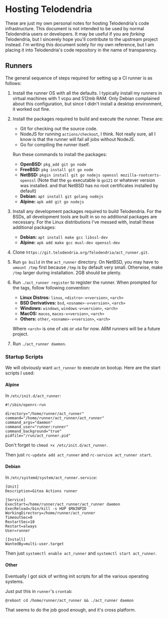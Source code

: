 # Hosting Telodendria

These are just my own personal notes for hosting Telodendria's code infrastructure. This document is not intended to be used by normal Telodendria users or developers. It may be useful if you are *forking* Telodendria, but I sincerely hope you'll contribute to the upstream project instead. I'm writing this document solely for my own reference, but I am placing it into Telodendria's code repository in the name of transparency.

## Runners

The general sequence of steps required for setting up a CI runner is as follows:

1. Install the runner OS with all the defaults. I typically install my runners in virtual machines with 1 vcpu and 512mb RAM. Only Debian complained about this configuration, but since I didn't install a desktop environment, it worked out fine.
2. Install the packages required to build and execute the runner. These are:
    - Git for checking out the source code.
    - NodeJS for running `actions/checkout`, I think. Not really sure, all I know is that the runner will fail all jobs without NodeJS.
    - Go for compiling the runner itself.

    Run these commands to install the packages:
    - **OpenBSD:** `pkg_add git go node`
    - **FreeBSD:** `pkg install git go node`
    - **NetBSD:** `pkgin install git go nodejs openssl mozilla-rootcerts-openssl`
      (Note that the `go` executable is `go121` or whatever version was installed. and that NetBSD has no root certificates installed by default)
    - **Debian:** `apt install git golang nodejs`
    - **Alpine:** `apk add git go nodejs`

3. Install any development packages required to build Telodendria. For the BSDs, all development tools are built in so no additional packages are necessary. For the Linux distributions I've messed with, install these additional packages:
    - **Debian:** `apt install make gcc libssl-dev`
    - **Alpine:** `apk add make gcc musl-dev openssl-dev`
4. Clone `https://git.telodendria.org/Telodendria/act_runner.git`.
5. Run `go build` in the `act_runner` directory. On NetBSD, you may have to `umount /tmp` first because `/tmp` is by default very small. Otherwise, make `/tmp` larger during installation. 2GB should be plenty.
6. Run `./act_runner register` to register the runner. When prompted for the tags, follow following convention:
    - **Linux Distros:** `linux`, `<distro>-v<version>`, `<arch>`
    - **BSD Derivatives:** `bsd`, `<osname>-v<version>`, `<arch>`
    - **Windows:** `windows`, `windows-v<version>`, `<arch>`
    - **MacOS:** `macos`, `macos-v<version>`, `<arch>`
    - **Others:** `other`, `<osname>-v<version>`, `<arch>`

    Where `<arch>` is one of `x86` or `x64` for now. ARM runners will be a future project.
7. Run `./act_runner daemon`.

### Startup Scripts

We will obviously want `act_runner` to execute on bootup. Here are the start scripts I used:

#### Alpine

In `/etc/init.d/act_runner`:

```shell
#!/sbin/openrc-run

directory="/home/runner/act_runner"
command="/home/runner/act_runner/act_runner"
command_args="daemon"
command_user="runner:runner"
command_background="true"
pidfile="/run/act_runner.pid"
```

Don't forget to `chmod +x /etc/init.d/act_runner`.

Then just `rc-update add act_runner` and `rc-service act_runner start`.

#### Debian

In `/etc/systemd/system/act_runner.service`:

```
[Unit]
Description=Gitea Actions runner

[Service]
ExecStart=/home/runner/act_runner/act_runner daemon
ExecReload=/bin/kill -s HUP $MAINPID
WorkingDirectory=/home/runner/act_runner
TimeoutSec=0
RestartSec=10
Restart=always
User=runner

[Install]
WantedBy=multi-user.target
```

Then just `systemctl enable act_runner` and `systemctl start act_runner`.

#### Other

Eventually I got sick of writing init scripts for all the various operating systems.

Just put this in `runner`'s `crontab`:

```
@reboot cd /home/runner/act_runner && ./act_runner daemon
```

That seems to do the job good enough, and it's cross platform.
